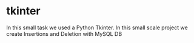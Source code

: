 # tkinter
In this small task we used a Python Tkinter. 
In this small scale project we create Insertions and Deletion with MySQL DB
